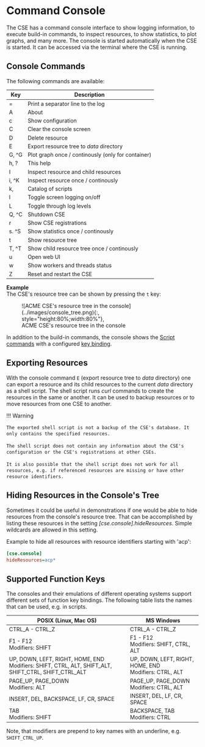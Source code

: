 # Command Console

The CSE has a command console interface to show logging information, to execute build-in commands, to inspect resources, to show statistics, to plot graphs, and many more. The console is started automatically when the CSE is started. It can be accessed via the terminal where the CSE is
running.


## Console Commands

The following commands are available:


| Key   | Description                                        |
|-------|----------------------------------------------------|
| =     | Print a separator line to the log                  |
| A     | About                                              |
| c     | Show configuration                                 |
| C     | Clear the console screen                           |
| D     | Delete resource                                    |
| E     | Export resource tree to *data* directory           |
| G, ^G | Plot graph once / continously (only for container) |
| h, ?  | This help                                          |
| I     | Inspect resource and child resources               |
| i, ^K | Inspect resource once / continously                |
| k,    | Catalog of scripts                                 |
| l     | Toggle screen logging on/off                       |
| L     | Toggle through log levels                          |
| Q, ^C | Shutdown CSE                                       |
| r     | Show CSE registrations                             |
| s. ^S | Show statistics once / continously                 |
| t     | Show resource tree                                 |
| T, ^T | Show child resource tree once / continously        |
| u     | Open web UI                                        |
| w     | Show workers and threads status                    |
| Z     | Reset and restart the CSE                          |


**Example**  
The CSE's resource tree can be shown by pressing the `t` key:

<figure markdown="1">
![ACME CSE's resource tree in the console](../images/console_tree.png){:, style="height:80%;width:80%"},
<figcaption>ACME CSE's resource tree in the console</figcaption>
</figure>

In addition to the build-in commands, the console shows the [Script commands](../development/ACMEScript.md) with a configured [key binding](../development/ACMEScript-metatags.md#onkey).


## Exporting Resources

With the console command `E` (export resource tree to *data* directory) one can export a resource and its child resources
to the current *data* directory as a shell script. The shell script runs *curl* commands to create the resources in the
same or another. It can be used to backup resources or to move resources from one CSE to another.

!!! Warning

	The exported shell script is not a backup of the CSE's database. It only contains the specified resources.

	The shell script does not contain any information about the CSE's configuration or the CSE's registrations at other CSEs.

	It is also possible that the shell script does not work for all resources, e.g. if referenced resources are missing or have other resource identifiers.


## Hiding Resources in the Console's Tree

Sometimes it could be useful in demonstrations if one would be able to hide resources from the console's resource tree.
That can be accomplished by listing these resources in the setting *[cse.console].hideResources*. 
Simple wildcards are allowed in this setting.

Example to hide all resources with resource identifiers starting with 'acp':

```ini title="Hide Resources"
[cse.console]
hideResources=acp*
```


## Supported Function Keys

The consoles and their emulations of different operating systems support different sets of function key bindings. The following
table lists the names that can be used, e.g. in scripts.

| POSIX (Linux, Mac OS)                                                                                  | MS Windows                                               |
|--------------------------------------------------------------------------------------------------------|----------------------------------------------------------|
| CTRL_A - CTRL_Z                                                                                        | CTRL_A - CTRL_Z                                          |
| F1 - F12<br>Modifiers: SHIFT                                                                           | F1 - F12<br>Modifiers: SHIFT, CTRL, ALT                  |
| UP, DOWN, LEFT, RIGHT, HOME, END<br>Modifiers: SHIFT, CTRL, ALT, SHIFT_ALT, SHIFT_CTRL, SHIFT_CTRL_ALT | UP, DOWN, LEFT, RIGHT, HOME, END<br>Modifiers: CTRL, ALT |
| PAGE_UP, PAGE_DOWN<br>Modifiers: ALT                                                                   | PAGE_UP, PAGE_DOWN<br>Modifiers: CTRL, ALT               |
| INSERT, DEL, BACKSPACE, LF, CR, SPACE                                                                  | INSERT, DEL, LF, CR, SPACE                               |
| TAB<br>Modifiers: SHIFT                                                                                | BACKSPACE, TAB<br>Modifiers: CTRL                        |

Note, that modifiers are prepend to key names with an underline, e.g. `SHIFT_CTRL_UP`.


